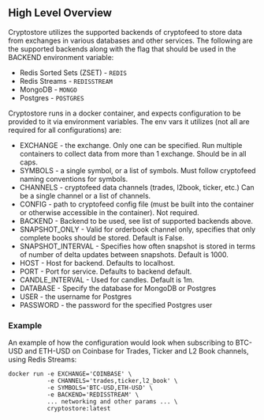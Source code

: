 ## High Level Overview


Cryptostore utilizes the supported backends of cryptofeed to store data from exchanges in various databases and other services. The following are the supported backends along with the flag that should be used in the BACKEND environment variable:

* Redis Sorted Sets (ZSET) - `REDIS`
* Redis Streams - `REDISSTREAM`
* MongoDB - `MONGO`
* Postgres - `POSTGRES`

Cryptostore runs in a docker container, and expects configuration to be provided to it via environment variables. The env vars it utilizes (not all are required for all configurations) are:

* EXCHANGE - the exchange. Only one can be specified. Run multiple containers to collect data from more than 1 exchange. Should be in all caps.
* SYMBOLS - a single symbol, or a list of symbols. Must follow cryptofeed naming conventions for symbols.
* CHANNELS - cryptofeed data channels (trades, l2book, ticker, etc.) Can be a single channel or a list of channels.
* CONFIG - path to cryptofeed config file (must be built into the container or otherwise accessible in the container). Not required. 
* BACKEND - Backend to be used, see list of supported backends above.
* SNAPSHOT_ONLY - Valid for orderbook channel only, specifies that only complete books should be stored. Default is False.
* SNAPSHOT_INTERVAL - Specifies how often snapshot is stored in terms of number of delta updates between snapshots. Default is 1000.
* HOST - Host for backend. Defaults to localhost.
* PORT - Port for service. Defaults to backend default.
* CANDLE_INTERVAL - Used for candles. Default is 1m.
* DATABASE - Specify the database for MongoDB or Postgres
* USER - the username for Postgres
* PASSWORD - the password for the specified Postgres user


### Example

An example of how the configuration would look when subscribing to BTC-USD and ETH-USD on Coinbase for Trades, Ticker and L2 Book channels, using Redis Streams:

```
docker run -e EXCHANGE='COINBASE' \
           -e CHANNELS='trades,ticker,l2_book' \
           -e SYMBOLS='BTC-USD,ETH-USD' \
           -e BACKEND='REDISSTREAM' \
           ... networking and other params ... \
           cryptostore:latest
```
